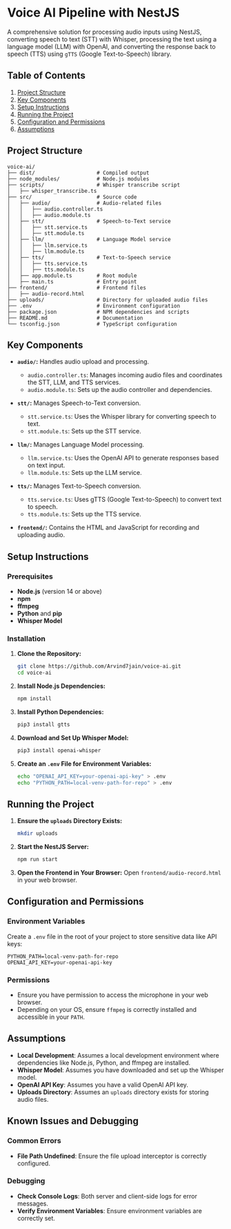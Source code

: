 # Voice AI Pipeline with NestJS

A comprehensive solution for processing audio inputs using NestJS, converting speech to text (STT) with Whisper, processing the text using a language model (LLM) with OpenAI, and converting the response back to speech (TTS) using `gTTS` (Google Text-to-Speech) library.

## Table of Contents

1. [Project Structure](#project-structure)
2. [Key Components](#key-components)
3. [Setup Instructions](#setup-instructions)
4. [Running the Project](#running-the-project)
5. [Configuration and Permissions](#configuration-and-permissions)
6. [Assumptions](#assumptions)

## Project Structure

```
voice-ai/
├── dist/                    # Compiled output
├── node_modules/            # Node.js modules
├── scripts/                 # Whisper transcribe script
│   ├── whisper_transcribe.ts
├── src/                     # Source code
│   ├── audio/               # Audio-related files
│   │   ├── audio.controller.ts
│   │   ├── audio.module.ts
│   ├── stt/                 # Speech-to-Text service
│   │   ├── stt.service.ts
│   │   ├── stt.module.ts
│   ├── llm/                 # Language Model service
│   │   ├── llm.service.ts
│   │   ├── llm.module.ts
│   ├── tts/                 # Text-to-Speech service
│   │   ├── tts.service.ts
│   │   ├── tts.module.ts
│   ├── app.module.ts        # Root module
│   ├── main.ts              # Entry point
├── frontend/                # Frontend files
│   ├── audio-record.html
├── uploads/                 # Directory for uploaded audio files
├── .env                     # Environment configuration
├── package.json             # NPM dependencies and scripts
├── README.md                # Documentation
└── tsconfig.json            # TypeScript configuration
```

## Key Components

- **`audio/`:** Handles audio upload and processing.
  - `audio.controller.ts`: Manages incoming audio files and coordinates the STT, LLM, and TTS services.
  - `audio.module.ts`: Sets up the audio controller and dependencies.
  
- **`stt/`:** Manages Speech-to-Text conversion.
  - `stt.service.ts`: Uses the Whisper library for converting speech to text.
  - `stt.module.ts`: Sets up the STT service.
  
- **`llm/`:** Manages Language Model processing.
  - `llm.service.ts`: Uses the OpenAI API to generate responses based on text input.
  - `llm.module.ts`: Sets up the LLM service.
  
- **`tts/`:** Manages Text-to-Speech conversion.
  - `tts.service.ts`: Uses gTTS (Google Text-to-Speech) to convert text to speech.
  - `tts.module.ts`: Sets up the TTS service.
  
- **`frontend/`:** Contains the HTML and JavaScript for recording and uploading audio.

## Setup Instructions

### Prerequisites

- **Node.js** (version 14 or above)
- **npm**
- **ffmpeg**
- **Python** and **pip**
- **Whisper Model**

### Installation

1. **Clone the Repository:**
   ```bash
   git clone https://github.com/Arvind7jain/voice-ai.git
   cd voice-ai
   ```

2. **Install Node.js Dependencies:**
   ```bash
   npm install
   ```

3. **Install Python Dependencies:**
   ```bash
   pip3 install gtts
   ```

4. **Download and Set Up Whisper Model:**
   ```bash
   pip3 install openai-whisper
   ```

5. **Create an `.env` File for Environment Variables:**
   ```bash
   echo "OPENAI_API_KEY=your-openai-api-key" > .env
   echo "PYTHON_PATH=local-venv-path-for-repo" > .env
   ```

## Running the Project

1. **Ensure the `uploads` Directory Exists:**
   ```bash
   mkdir uploads
   ```

2. **Start the NestJS Server:**
   ```bash
   npm run start
   ```

3. **Open the Frontend in Your Browser:**
   Open `frontend/audio-record.html` in your web browser.

## Configuration and Permissions

### Environment Variables

Create a `.env` file in the root of your project to store sensitive data like API keys:

```
PYTHON_PATH=local-venv-path-for-repo
OPENAI_API_KEY=your-openai-api-key
```

### Permissions

- Ensure you have permission to access the microphone in your web browser.
- Depending on your OS, ensure `ffmpeg` is correctly installed and accessible in your `PATH`.

## Assumptions

- **Local Development**: Assumes a local development environment where dependencies like Node.js, Python, and ffmpeg are installed.
- **Whisper Model**: Assumes you have downloaded and set up the Whisper model.
- **OpenAI API Key**: Assumes you have a valid OpenAI API key.
- **Uploads Directory**: Assumes an `uploads` directory exists for storing audio files.

## Known Issues and Debugging

### Common Errors

- **File Path Undefined**: Ensure the file upload interceptor is correctly configured.

### Debugging

- **Check Console Logs**: Both server and client-side logs for error messages.
- **Verify Environment Variables**: Ensure environment variables are correctly set.
